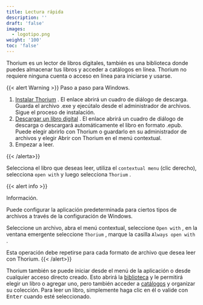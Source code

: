 ```yaml
---
title: Lectura rápida
description: ''
draft: 'false'
images:
  - logotipo.png
weight: '100'
toc: 'false'
---
```


Thorium es un lector de libros digitales, también es una biblioteca donde puedes almacenar tus libros y acceder a catálogos en línea. Thorium no requiere ninguna cuenta o acceso en línea para iniciarse y usarse.

{{&lt; alert Warning &gt;}} Paso a paso para Windows.

1. [Instalar Thorium](https://www.edrlab.org/software/thorium-reader/github/win10) . El enlace abrirá un cuadro de diálogo de descarga. Guarda el archivo .exe y ejecútalo desde el administrador de archivos. Sigue el proceso de instalación.
2. [Descargar un libro digital](https://www.gutenberg.org/ebooks/2701.epub.noimages?) . El enlace abrirá un cuadro de diálogo de descarga o descargará automáticamente el libro en formato .epub. Puede elegir abrirlo con Thorium o guardarlo en su administrador de archivos y elegir Abrir con Thorium en el menú contextual.
3. Empezar a leer.

{{&lt; /alerta&gt;}}

Selecciona el libro que deseas leer, utiliza el `contextual menu` (clic derecho), selecciona `open with` y luego selecciona `Thorium` .

{{&lt; alert info &gt;}}

Información.

Puede configurar la aplicación predeterminada para ciertos tipos de archivos a través de la configuración de Windows.

Seleccione un archivo, abra el menú contextual, seleccione `Open with` , en la ventana emergente seleccione `Thorium` , marque la casilla `Always open with` .

Esta operación debe repetirse para cada
 formato de archivo que desea leer con Thorium. {{&lt; /alert&gt;}}

Thorium también se puede iniciar desde el menú de la aplicación o desde cualquier acceso directo creado. Esto abrirá la [biblioteca](/docs/220_organizing/221_libraries/) y le permitirá elegir un libro o agregar uno, pero también acceder a [catálogos](/docs/220_organizing/222_catalogs/) y organizar su colección. Para leer un libro, simplemente haga clic en él o valide con <kbd>Enter</kbd> cuando esté seleccionado.
